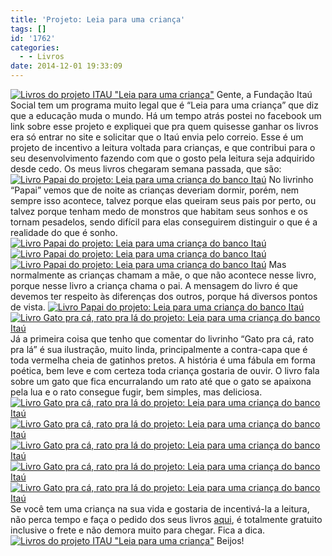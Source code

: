```yaml
---
title: 'Projeto: Leia para uma criança'
tags: []
id: '1762'
categories:
  - - Livros
date: 2014-12-01 19:33:09
---
```


[![Livros do projeto ITAU "Leia para uma criança" ](/wp-content/uploads/2014/12/DSC03396.jpg)](/wp-content/uploads/2014/12/DSC03396.jpg) Gente, a Fundação Itaú Social tem um programa muito legal que é “Leia para uma criança” que diz que a educação muda o mundo. Há um tempo atrás postei no facebook um link sobre esse projeto e expliquei que pra quem quisesse ganhar os livros era só entrar no site e solicitar que o Itaú envia pelo correio. Esse é um projeto de incentivo a leitura voltada para crianças, e que contribui para o seu desenvolvimento fazendo com que o gosto pela leitura seja adquirido desde cedo. Os meus livros chegaram semana passada, que são: [![Livro Papai do projeto: Leia para uma criança do banco Itaú ](/wp-content/uploads/2014/12/DSC03407.jpg)](/wp-content/uploads/2014/12/DSC03407.jpg) No livrinho “Papai” vemos que de noite as crianças deveriam dormir, porém, nem sempre isso acontece, talvez porque elas queiram seus pais por perto, ou talvez porque tenham medo de monstros que habitam seus sonhos e os tornam pesadelos, sendo difícil para elas conseguirem distinguir o que é a realidade do que é sonho. [![Livro Papai do projeto: Leia para uma criança do banco Itaú](/wp-content/uploads/2014/12/DSC03397.jpg)](/wp-content/uploads/2014/12/DSC03397.jpg)[![Livro Papai do projeto: Leia para uma criança do banco Itaú](/wp-content/uploads/2014/12/DSC03398.jpg)](/wp-content/uploads/2014/12/DSC03398.jpg)[![Livro Papai do projeto: Leia para uma criança do banco Itaú](/wp-content/uploads/2014/12/DSC03399.jpg)](/wp-content/uploads/2014/12/DSC03399.jpg) Mas normalmente as crianças chamam a mãe, o que não acontece nesse livro, porque nesse livro a criança chama o pai. A mensagem do livro é que devemos ter respeito às diferenças dos outros, porque há diversos pontos de vista. [![Livro Papai do projeto: Leia para uma criança do banco Itaú](/wp-content/uploads/2014/12/DSC03400.jpg)](/wp-content/uploads/2014/12/DSC03400.jpg)[![Livro Gato pra cá, rato pra lá do projeto: Leia para uma criança do banco Itaú](/wp-content/uploads/2014/12/DSC03401.jpg)](/wp-content/uploads/2014/12/DSC03401.jpg) Já a primeira coisa que tenho que comentar do livrinho “Gato pra cá, rato pra lá” é sua ilustração, muito linda, principalmente a contra-capa que é toda vermelha cheia de gatinhos pretos. A história é uma fábula em forma poética, bem leve e com certeza toda criança gostaria de ouvir. O livro fala sobre um gato que fica encurralando um rato até que o gato se apaixona pela lua e o rato consegue fugir, bem simples, mas deliciosa. [![Livro Gato pra cá, rato pra lá do projeto: Leia para uma criança do banco Itaú](/wp-content/uploads/2014/12/DSC03402.jpg)](/wp-content/uploads/2014/12/DSC03402.jpg)[![Livro Gato pra cá, rato pra lá do projeto: Leia para uma criança do banco Itaú](/wp-content/uploads/2014/12/DSC03403.jpg)](/wp-content/uploads/2014/12/DSC03403.jpg)[![Livro Gato pra cá, rato pra lá do projeto: Leia para uma criança do banco Itaú](/wp-content/uploads/2014/12/DSC03404.jpg)](/wp-content/uploads/2014/12/DSC03404.jpg)[![Livro Gato pra cá, rato pra lá do projeto: Leia para uma criança do banco Itaú](/wp-content/uploads/2014/12/DSC03409.jpg)](/wp-content/uploads/2014/12/DSC03409.jpg)[![Livro Gato pra cá, rato pra lá do projeto: Leia para uma criança do banco Itaú](/wp-content/uploads/2014/12/DSC03408.jpg)](/wp-content/uploads/2014/12/DSC03408.jpg)Se você tem uma criança na sua vida e gostaria de incentivá-la a leitura, não perca tempo e faça o pedido dos seus livros [aqui](https://www.itau.com.br/crianca/pratique/ "aqui"), é totalmente gratuito inclusive o frete e não demora muito para chegar. Fica a dica. [![Livros do projeto ITAU "Leia para uma criança" ](/wp-content/uploads/2014/12/DSC03405.jpg)](/wp-content/uploads/2014/12/DSC03405.jpg) Beijos!
